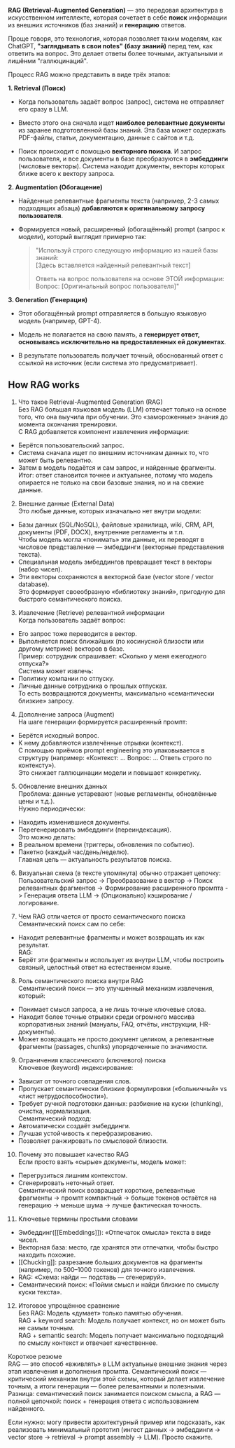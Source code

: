 **RAG (Retrieval-Augmented Generation)** — это передовая архитектура в искусственном интеллекте, которая сочетает в себе **поиск** информации из внешних источников (баз знаний) и **генерацию** ответов.

Проще говоря, это технология, которая позволяет таким моделям, как ChatGPT, **"заглядывать в свои notes" (базу знаний)** перед тем, как ответить на вопрос. Это делает ответы более точными, актуальными и лишёнми "галлюцинаций".

Процесс RAG можно представить в виде трёх этапов:

**1. Retrieval (Поиск)**

- Когда пользователь задаёт вопрос (запрос), система не отправляет его сразу в LLM.
    
- Вместо этого она сначала ищет **наиболее релевантные документы** из заранее подготовленной базы знаний. Эта база может содержать PDF-файлы, статьи, документацию, данные с сайтов и т.д.
    
- Поиск происходит с помощью **векторного поиска**. И запрос пользователя, и все документы в базе преобразуются в **эмбеддинги** (числовые векторы). Система находит документы, векторы которых ближе всего к вектору запроса.
    

**2. Augmentation (Обогащение)**

- Найденные релевантные фрагменты текста (например, 2-3 самых подходящих абзаца) **добавляются к оригинальному запросу пользователя**.
    
- Формируется новый, расширенный (обогащённый) prompt (запрос к модели), который выглядит примерно так:
    
    > "Используй строго следующую информацию из нашей базы знаний:  
    > [Здесь вставляется найденный релевантный текст]
    > 
    > Ответь на вопрос пользователя на основе ЭТОЙ информации:  
    > Вопрос: [Оригинальный вопрос пользователя]"
    

**3. Generation (Генерация)**

- Этот обогащённый prompt отправляется в большую языковую модель (например, GPT-4).
    
- Модель не полагается на свою память, а **генерирует ответ, основываясь исключительно на предоставленных ей документах**.
    
- В результате пользователь получает точный, обоснованный ответ с ссылкой на источник (если система это предусматривает).


## **How RAG works**
1. Что такое Retrieval-Augmented Generation (RAG)  
    Без RAG большая языковая модель (LLM) отвечает только на основе того, что она выучила при обучении. Это «замороженные» знания до момента окончания тренировки.  
    С RAG добавляется компонент извлечения информации:

- Берётся пользовательский запрос.
- Система сначала ищет по внешним источникам данных то, что может быть релевантно.
- Затем в модель подаётся и сам запрос, и найденные фрагменты.  
    Итог: ответ становится точнее и актуальнее, потому что модель опирается не только на свои базовые знания, но и на свежие данные.

2. Внешние данные (External Data)  
    Это любые данные, которых изначально нет внутри модели:

- Базы данных (SQL/NoSQL), файловые хранилища, wiki, CRM, API, документы (PDF, DOCX), внутренние регламенты и т.п.  
    Чтобы модель могла «понимать» эти данные, их переводят в числовое представление — эмбеддинги (векторные представления текста).
- Специальная модель эмбеддингов превращает текст в векторы (набор чисел).
- Эти векторы сохраняются в векторной базе (vector store / vector database).  
    Это формирует своеобразную «библиотеку знаний», пригодную для быстрого семантического поиска.

3. Извлечение (Retrieve) релевантной информации  
    Когда пользователь задаёт вопрос:

- Его запрос тоже переводится в вектор.
- Выполняется поиск ближайших (по косинусной близости или другому метрике) векторов в базе.  
    Пример: сотрудник спрашивает: «Сколько у меня ежегодного отпуска?»  
    Система может извлечь:
- Политику компании по отпуску.
- Личные данные сотрудника о прошлых отпусках.  
    То есть возвращаются документы, максимально «семантически близкие» запросу.

4. Дополнение запроса (Augment)  
    На шаге генерации формируется расширенный промпт:

- Берётся исходный вопрос.
- К нему добавляются извлечённые отрывки (контекст).  
    С помощью приёмов prompt engineering это упаковывается в структуру (например: «Контекст: … Вопрос: … Ответь строго по контексту»).  
    Это снижает галлюцинации модели и повышает конкретику.

5. Обновление внешних данных  
    Проблема: данные устаревают (новые регламенты, обновлённые цены и т.д.).  
    Нужно периодически:

- Находить изменившиеся документы.
- Перегенерировать эмбеддинги (переиндексация).  
    Это можно делать:
- В реальном времени (триггеры, обновления по событию).
- Пакетно (каждый час/день/неделю).  
    Главная цель — актуальность результатов поиска.

6. Визуальная схема (в тексте упомянута) обычно отражает цепочку:  
    Пользовательский запрос -> Преобразование в вектор -> Поиск релевантных фрагментов -> Формирование расширенного промпта -> Генерация ответа LLM -> (Опционально) кэширование / логирование.
    
7. Чем RAG отличается от просто семантического поиска  
    Семантический поиск сам по себе:
    

- Находит релевантные фрагменты и может возвращать их как результат.  
    RAG:
- Берёт эти фрагменты и использует их внутри LLM, чтобы построить связный, целостный ответ на естественном языке.

8. Роль семантического поиска внутри RAG  
    Семантический поиск — это улучшенный механизм извлечения, который:

- Понимает смысл запроса, а не лишь точные ключевые слова.
- Находит более точные отрывки среди огромного массива корпоративных знаний (мануалы, FAQ, отчёты, инструкции, HR-документы).
- Может возвращать не просто документ целиком, а релевантные фрагменты (passages, chunks) упорядоченные по значимости.

9. Ограничения классического (ключевого) поиска  
    Ключевое (keyword) индексирование:

- Зависит от точного совпадения слов.
- Пропускает семантически близкие формулировки («больничный» vs «лист нетрудоспособности»).
- Требует ручной подготовки данных: разбиение на куски (chunking), очистка, нормализация.  
    Семантический подход:
- Автоматически создаёт эмбеддинги.
- Лучшая устойчивость к перефразированию.
- Позволяет ранжировать по смысловой близости.

10. Почему это повышает качество RAG  
    Если просто взять «сырые» документы, модель может:

- Перегрузиться лишним контекстом.
- Сгенерировать неточный ответ.  
    Семантический поиск возвращает короткие, релевантные фрагменты → промпт компактный → больше токенов остаётся на генерацию → меньше шума → лучше фактическая точность.

11. Ключевые термины простыми словами

- Эмбеддинг([[Embeddings]]): «Отпечаток смысла» текста в виде чисел.
- Векторная база: место, где хранятся эти отпечатки, чтобы быстро находить похожие.
- [[Chucking]]: разрезание больших документов на фрагменты (например, по 500–1000 токенов) для точного извлечения.
- RAG: «Схема: найди — подставь — сгенерируй».
- Семантический поиск: «Пойми смысл и найди близкие по смыслу куски текста».

12. Итоговое упрощённое сравнение  
    Без RAG: Модель «думает» только памятью обучения.  
    RAG + keyword search: Модель получает контекст, но он может быть не самым точным.  
    RAG + semantic search: Модель получает максимально подходящий по смыслу контекст и отвечает качественнее.

Короткое резюме  
RAG — это способ «вживлять» в LLM актуальные внешние знания через этап извлечения и дополнения промпта. Семантический поиск — критический механизм внутри этой схемы, который делает извлечение точным, а итоги генерации — более релевантными и полезными. Разница: семантический поиск занимается поиском смысла, а RAG — полной цепочкой: поиск + генерация ответа с использованием найденного.

Если нужно: могу привести архитектурный пример или подсказать, как реализовать минимальный прототип (ингест данных -> эмбеддинги -> vector store -> retrieval -> prompt assembly -> LLM). Просто скажите.